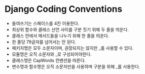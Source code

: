 # Django Coding Conventions

- 들여쓰기는 스페이스를 4칸 이용한다.
- 최상위 함수와 클래스 선언 사이를 구분 짓기 위해 두 줄을 띄운다.
- 클래스 안에서 메서드들을 나누기 위해 한 줄을 띄운다.
- 한 줄당 79글자를 넘어서는 안 된다.
- 패키지명은 모두 소문자이며, 권장되지는 않지만 _를 사용할 수 있다.
- 모듈명은 오직 소문자와 _로 구성되어야한다.
- 클래스명은 CapWords 컨벤션을 따른다.
- 변수명과 함수명은 오직 소문자만을 사용하며 구분을 위해 _를 사용한다.
